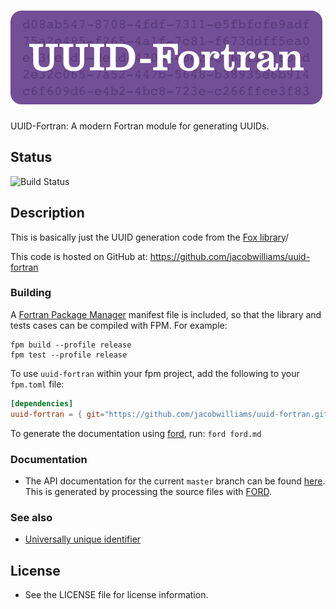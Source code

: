 ![uuid-fortran](media/logo.png)
============

UUID-Fortran: A modern Fortran module for generating UUIDs.

## Status

![Build Status](https://github.com/jacobwilliams/uuid-fortran/actions/workflows/CI.yml/badge.svg)

## Description

This is basically just the UUID generation code from the [Fox library](https://github.com/andreww/fox)/

This code is hosted on GitHub at: https://github.com/jacobwilliams/uuid-fortran

### Building

A [Fortran Package Manager](https://github.com/fortran-lang/fpm) manifest file is included, so that the library and tests cases can be compiled with FPM. For example:

```
fpm build --profile release
fpm test --profile release
```

To use `uuid-fortran` within your fpm project, add the following to your `fpm.toml` file:
```toml
[dependencies]
uuid-fortran = { git="https://github.com/jacobwilliams/uuid-fortran.git" }
```

To generate the documentation using [ford](https://github.com/Fortran-FOSS-Programmers/ford), run: ```ford ford.md```

### Documentation

 * The API documentation for the current ```master``` branch can be found [here](https://jacobwilliams.github.io/uuid-fortran/).  This is generated by processing the source files with [FORD](https://github.com/Fortran-FOSS-Programmers/ford).

### See also

 * [Universally unique identifier](https://en.wikipedia.org/wiki/Universally_unique_identifier)

## License

 * See the LICENSE file for license information.
